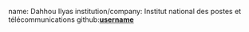 name: Dahhou Ilyas
institution/company: Institut national des postes et télécommunications
github:[**username**](https://github.com/dahhou-ilyas)

